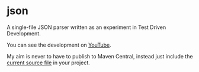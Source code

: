 # json

A single-file JSON parser written as an experiment in Test Driven Development.

You can see the development on [YouTube](https://www.youtube.com/playlist?list=PL1ssMPpyqocicj5gxqpPDA1iZu9OX3YBT).

My aim is never to have to publish to Maven Central, instead just include the [current source file](./src/main/kotlin/com/oneeyedmen/json/json.kt) in your project.
